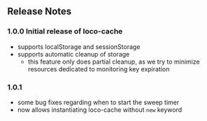 ## Release Notes
### 1.0.0 Initial release of loco-cache
* supports localStorage and sessionStorage
* supports automatic cleanup of storage
  * this feature only does partial cleanup, as we try to minimize resources dedicated to monitoring key expiration
### 1.0.1
* some bug fixes regarding when to start the sweep timer
* now allows instantiating loco-cache without `new` keyword


